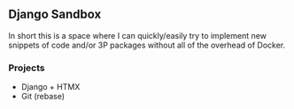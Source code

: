 ## Django Sandbox

In short this is a space where I can quickly/easily try to implement new snippets of code and/or 3P packages without all of the overhead of Docker.

### Projects

- Django + HTMX
- Git (rebase)